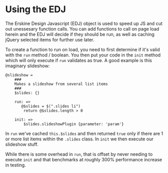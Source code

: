 Using the EDJ
==========================================

The Erskine Design Javascript (EDJ) object is used to speed up JS and cut out 
unessesary function calls. You can add functions to call on page load herein
and the EDJ will decide if they should be run, as well as caching jQuery
selected items for further use later.

To create a function to run on load, you need to first determine if it's
valid with the `run` method / boolean. You then put your code in the `init`
method which will only execute if `run` validates as true. A good example is
this imaginary slideshow:

    @slideshow =
        ###
        Makes a slideshow from several list items
        ###
        $slides: {}

        run: =>
           @$slides = $(".slides li")
            return @$slides.length > 0

        init: =>
            $slides.slideshowPlugin {parameter: 'param'}

In `run` we've cached `this.$slides` and then returned `true` only if there
are 1 or more list items within the `.slides` class. In `init` we then
execute our slideshow stuff.

While there is some overhead in `run`, that is offset by never needing to
execute `init` and that benchmarks at roughly 300% performance increase in
testing.
